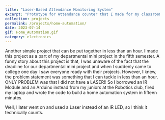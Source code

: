 ```yaml
---
title: "Laser-Based Attendance Monitoring System"
excerpt: "Prototype for Attendance counter that I made for my classroom, using Arduino"
collection: projects
permalink: /projects/home-automation/
date: 2023-07-14
gif: Home_Automation.gif
category: electronics
---
```


Another simple project that can be put together in less than an hour. I made this project as a part of my departmental mini project in the fifth semester. A funny story about this project is that, I was unaware of the fact that the deadline for our departmental mini project and when I suddenly came to college one day I saw everyone ready with their projects. However, I knew, the problem statement was something that I can tackle in less than an hour. ONLY PROBLEM was that I did not have a LASER!! So I borrowed an IR Module and an Arduino instead from my juniors at the Robotics club, fired my laptop and wrote the code to build a home automation system in fifteen minutes. 

Well, I later went on and used a Laser instead of an IR LED, so I think it technically counts.
